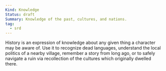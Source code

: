 ```yaml
---
Kind: Knowledge
Status: draft
Summary: Knowledge of the past, cultures, and nations.
tag:
  - srd
---
```

History is an expression of knowledge about any given thing a character may be aware of. Use it to recognize dead languages, understand the local politics of a nearby village, remember a story from long ago, or to safely navigate a ruin via recollection of the cultures which originally dwelled there.
